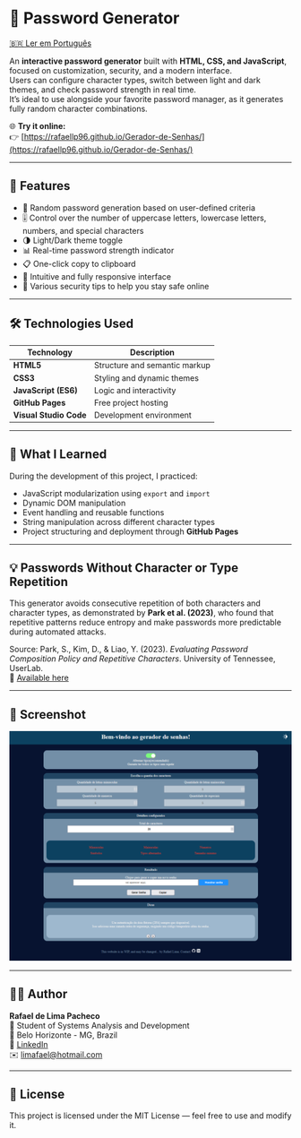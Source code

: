 # 🔐 Password Generator

[🇧🇷 Ler em Português](README.md)

An **interactive password generator** built with **HTML, CSS, and JavaScript**, focused on customization, security, and a modern interface.  
Users can configure character types, switch between light and dark themes, and check password strength in real time.  
It’s ideal to use alongside your favorite password manager, as it generates fully random character combinations.

🌐 **Try it online:**  
👉 [https://rafaellp96.github.io/Gerador-de-Senhas/](https://rafaellp96.github.io/Gerador-de-Senhas/)

---

## 🚀 Features

- 🔄 Random password generation based on user-defined criteria  
- 🎚️ Control over the number of uppercase letters, lowercase letters, numbers, and special characters  
- 🌗 Light/Dark theme toggle  
- 📊 Real-time password strength indicator  
- 📋 One-click copy to clipboard  
- 🧭 Intuitive and fully responsive interface  
- 👀 Various security tips to help you stay safe online  

---

## 🛠️ Technologies Used

| Technology | Description |
|-------------|-------------|
| **HTML5** | Structure and semantic markup |
| **CSS3** | Styling and dynamic themes |
| **JavaScript (ES6)** | Logic and interactivity |
| **GitHub Pages** | Free project hosting |
| **Visual Studio Code** | Development environment |

---

## 🧠 What I Learned

During the development of this project, I practiced:
- JavaScript modularization using `export` and `import`
- Dynamic DOM manipulation
- Event handling and reusable functions
- String manipulation across different character types
- Project structuring and deployment through **GitHub Pages**

---

## 💡 Passwords Without Character or Type Repetition

This generator avoids consecutive repetition of both characters and character types, as demonstrated by **Park et al. (2023)**, who found that repetitive patterns reduce entropy and make passwords more predictable during automated attacks.

Source: Park, S., Kim, D., & Liao, Y. (2023). *Evaluating Password Composition Policy and Repetitive Characters*. University of Tennessee, UserLab.  
🔗 [Available here](https://userlab.utk.edu/files/papers/kim/2023/park2023demystifying.pdf)

---

## 📸 Screenshot

![Screenshot Image Night Theme](./assets/images/GeradorScreenshotNight.png "Image Project")

---

## 🧑‍💻 Author

**Rafael de Lima Pacheco**  
💼 Student of Systems Analysis and Development  
📍 Belo Horizonte - MG, Brazil  
🔗 [LinkedIn](https://www.linkedin.com/in/rafaellp96)  
✉️ limafael@hotmail.com

---

## 📜 License

This project is licensed under the MIT License — feel free to use and modify it.
